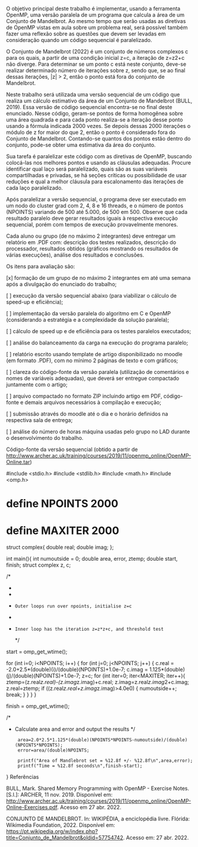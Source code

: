 O objetivo principal deste trabalho é implementar, usando a ferramenta OpenMP, uma versão paralela de um programa que calcula a área de um Conjunto de Mandelbrot. Ao mesmo tempo que serão usadas as diretivas de OpenMP vistas em aula sobre um problema real, será possível também fazer uma reflexão sobre as questões que devem ser levadas em consideração quando um código sequencial é paralelizado.

O Conjunto de Mandelbrot (2022) é um conjunto de números complexos c para os quais, a partir de uma condição inicial z=c, a iteração de z=z2+c não diverge. Para determinar se um ponto c está neste conjunto, deve-se realizar determinado número de iterações sobre z, sendo que, se ao final dessas iterações, |z| > 2, então o ponto está fora do conjunto de Mandelbrot.

Neste trabalho será utilizada uma versão sequencial de um código que realiza um cálculo estimativo da área de um Conjunto de Mandelbrot (BULL, 2019). Essa versão de código sequencial encontra-se no final deste enunciado. Nesse código, geram-se pontos de forma homogênea sobre uma área quadrada e para cada ponto realiza-se a iteração desse ponto usando a fórmula indicada 2000 vezes. Se depois dessas 2000 iterações o módulo de z for maior do que 2, então o ponto é considerado fora do Conjunto de Mandelbrot. Contando-se quantos dos pontos estão dentro do conjunto, pode-se obter uma estimativa da área do conjunto.

Sua tarefa é paralelizar este código com as diretivas de OpenMP, buscando colocá-las nos melhores pontos e usando as cláusulas adequadas. Procure identificar qual laço será paralelizado, quais são as suas variáveis compartilhadas e privadas, se há seções críticas ou possibilidade de usar reduções e qual a melhor cláusula para escalonamento das iterações de cada laço paralelizado.

Após paralelizar a versão sequencial, o programa deve ser executado em um nodo do cluster grad com 2, 4, 8 e 16 threads, e o número de pontos (NPOINTS) variando de 500 até 5.000, de 500 em 500. Observe que cada resultado paralelo deve gerar resultados iguais à respectiva execução sequencial, porém com tempos de execução provavelmente menores.

Cada aluno ou grupo (de no máximo 2 integrantes) deve entregar um relatório em .PDF com: descrição dos testes realizados, descrição do processador, resultados obtidos (gráficos mostrando os resultados de várias execuções), análise dos resultados e conclusões.

Os itens para avaliação são:

[x] formação de um grupo de no máximo 2 integrantes em até uma semana após a divulgação do enunciado do trabalho;

[ ] execução da versão sequencial abaixo (para viabilizar o cálculo de speed-up e eficiência);

[ ] implementação da versão paralela do algoritmo em C e OpenMP (considerando a estratégia e a complexidade da solução paralela);

[ ] cálculo de speed up e de eficiência para os testes paralelos executados;

[ ] análise do balanceamento da carga na execução do programa paralelo;

[ ] relatório escrito usando template de artigo disponibilizado no moodle (em formato .PDF), com no mínimo 2 páginas de texto e com gráficos;

[ ] clareza do código-fonte da versão paralela (utilização de comentários e nomes de variáveis adequadas), que deverá ser entregue compactado juntamente com o artigo;

[ ] arquivo compactado no formato ZIP incluindo artigo em PDF, código-fonte e demais arquivos necessários à compilação e execução;

[ ] submissão através do moodle até o dia e o horário definidos na respectiva sala de entrega;

[ ] análise do número de horas máquina usadas pelo grupo no LAD durante o desenvolvimento do trabalho.

Código-fonte da versão sequencial (obtido a partir de http://www.archer.ac.uk/training/courses/2019/11/openmp_online/OpenMP-Online.tar)

#include <stdio.h>
#include <stdlib.h>
#include <math.h>
#include <omp.h>

# define NPOINTS 2000

# define MAXITER 2000

struct complex{
double real;
double imag;
};

int main(){
int numoutside = 0;
double area, error, ztemp;
double start, finish;
struct complex z, c;

/\*

-
-
-     Outer loops run over npoints, initialise z=c
-
-     Inner loop has the iteration z=z*z+c, and threshold test
  \*/

start = omp_get_wtime();

for (int i=0; i<NPOINTS; i++) {
for (int j=0; j<NPOINTS; j++) {
c.real = -2.0+2.5*(double)(i)/(double)(NPOINTS)+1.0e-7;
c.imag = 1.125*(double)(j)/(double)(NPOINTS)+1.0e-7;
z=c;
for (int iter=0; iter<MAXITER; iter++){
ztemp=(z.real*z.real)-(z.imag*z.imag)+c.real;
z.imag=z.real*z.imag*2+c.imag;
z.real=ztemp;
if ((z.real*z.real+z.imag*z.imag)>4.0e0) {
numoutside++;
break;
}
}
}
}

finish = omp_get_wtime();

/\*

- Calculate area and error and output the results
  \*/

       area=2.0*2.5*1.125*(double)(NPOINTS*NPOINTS-numoutside)/(double)(NPOINTS*NPOINTS);
       error=area/(double)NPOINTS;

       printf("Area of Mandlebrot set = %12.8f +/- %12.8f\n",area,error);
       printf("Time = %12.8f seconds\n",finish-start);

}
Referências

BULL, Mark. Shared Memory Programming with OpenMP - Exercise Notes. [S.l.]: ARCHER, 11 nov. 2019. Disponível em: <http://www.archer.ac.uk/training/courses/2019/11/openmp_online/OpenMP-Online-Exercises.pdf>. Acesso em 27 abr. 2022.

CONJUNTO DE MANDELBROT. In: WIKIPÉDIA, a enciclopédia livre. Flórida: Wikimedia Foundation, 2022. Disponível em: <https://pt.wikipedia.org/w/index.php?title=Conjunto_de_Mandelbrot&oldid=57754742>. Acesso em: 27 abr. 2022.
